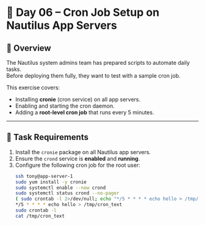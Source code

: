 # 🚀 Day 06 – Cron Job Setup on Nautilus App Servers

## 📖 Overview
The Nautilus system admins team has prepared scripts to automate daily tasks.  
Before deploying them fully, they want to test with a sample cron job.

This exercise covers:
- Installing **cronie** (cron service) on all app servers.
- Enabling and starting the cron daemon.
- Adding a **root-level cron job** that runs every 5 minutes.

---

## 📝 Task Requirements
1. Install the `cronie` package on all Nautilus app servers.
2. Ensure the `crond` service is **enabled** and **running**.
3. Configure the following cron job for the root user:
   ```bash
   ssh tony@app-server-1
   sudo yum install -y cronie
   sudo systemctl enable --now crond
   sudo systemctl status crond --no-pager
   ( sudo crontab -l 2>/dev/null; echo "*/5 * * * * echo hello > /tmp/cron_text" ) | sudo crontab -
   */5 * * * * echo hello > /tmp/cron_text
   sudo crontab -l
   cat /tmp/cron_text


